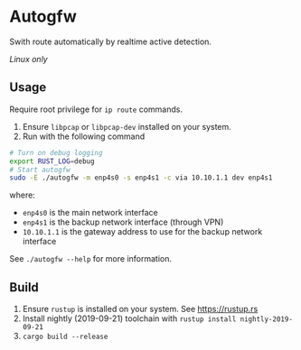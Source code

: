 # Autogfw

Swith route automatically by realtime active detection.

*Linux only*

## Usage
Require root privilege for `ip route` commands.

1. Ensure `libpcap` or `libpcap-dev` installed on your system.
2. Run with the following command
```sh
# Turn on debug logging
export RUST_LOG=debug
# Start autogfw
sudo -E ./autogfw -m enp4s0 -s enp4s1 -c via 10.10.1.1 dev enp4s1
```
where:
- `enp4s0` is the main network interface
- `enp4s1` is the backup network interface (through VPN)
- `10.10.1.1` is the gateway address to use for the backup network interface

See `./autogfw --help` for more information.

## Build
1. Ensure `rustup` is installed on your system. See https://rustup.rs
2. Install nightly (2019-09-21) toolchain with `rustup install nightly-2019-09-21`
3. `cargo build --release`
